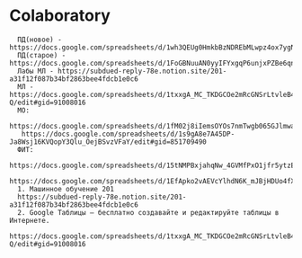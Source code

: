 # Colaboratory

      ПД(новое) - https://docs.google.com/spreadsheets/d/1wh3QEUg0HmkbBzNDREbMLwpz4ox7ygNJyknbfUrTzi4/edit#gid=1604799349 
      ПД(старое) - https://docs.google.com/spreadsheets/d/1FoGBNuuAN0yyIFYxgqP6unjxPZBe6qnevlZ4syEzh6M/edit#gid=1500364536 
      Лабы МЛ - https://subdued-reply-78e.notion.site/201-a31f12f087b34bf2863bee4fdcb1e0c6 
      МЛ - https://docs.google.com/spreadsheets/d/1txxgA_MC_TKDGCOe2mRcGNSrLtvleB4i2mq1G30pQ-Q/edit#gid=91008016 
      МО: 
       https://docs.google.com/spreadsheets/d/1fM02j8iIemsOYOs7nmTwgb065GJlmwacYWIEyVJCAXg/edit#gid=1272667612 
       https://docs.google.com/spreadsheets/d/1s9gA8e7A45DP-Ja8Wsj16KVQopY3Qlu_OejBSvzVFaY/edit#gid=851709490 
      ФИТ: 
        https://docs.google.com/spreadsheets/d/15tNMPBxjahqNw_4GVMfPxO1jfr5ytzEy5OK_1Pu85kU/edit#gid=1272667612 
       https://docs.google.com/spreadsheets/d/1EfApko2vAEVcYlhdN6K_mJBjHDUo4fXwCQrKkCrRumQ/edit#gid=170518695
      1. Машинное обучение 201
      https://subdued-reply-78e.notion.site/201-a31f12f087b34bf2863bee4fdcb1e0c6
      2. Google Таблицы ‒ бесплатно создавайте и редактируйте таблицы в Интернете.
      https://docs.google.com/spreadsheets/d/1txxgA_MC_TKDGCOe2mRcGNSrLtvleB4i2mq1G30pQ-Q/edit#gid=91008016
